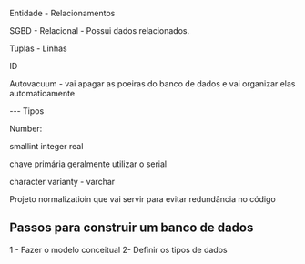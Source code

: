 Entidade - Relacionamentos

SGBD - Relacional - Possui dados relacionados.

Tuplas - Linhas

ID

Autovacuum - vai apagar as poeiras do banco de dados e vai organizar elas automaticamente


--- Tipos

Number:

smallint
integer
real 

chave primária geralmente utilizar o serial

character varianty - varchar

Projeto normalizatioin
que vai servir para evitar redundância no código


## Passos para construir um banco de dados

1 - Fazer o modelo conceitual
2- Definir os tipos de dados
